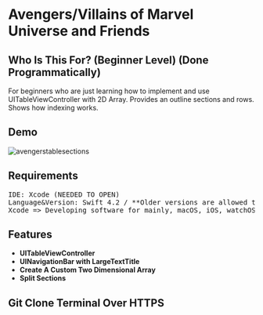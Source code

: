 # Avengers/Villains of Marvel Universe and Friends

## Who Is This For? (Beginner Level) (Done Programmatically)

For beginners who are just learning how to implement and use UITableViewController with 2D Array.
Provides an outline sections and rows. Shows how indexing works. 

## Demo

![avengerstablesections](https://user-images.githubusercontent.com/36717095/51093181-c3c7bf80-176e-11e9-826d-055ff041f5da.gif)


## Requirements
<pre>
IDE: Xcode (NEEDED TO OPEN)
Language&Version: Swift 4.2 / **Older versions are allowed to run this app** 
Xcode => Developing software for mainly, macOS, iOS, watchOS, and tvOS.
</pre>

## Features

- **UITableViewController**
- **UINavigationBar with LargeTextTitle**
- **Create A Custom Two Dimensional Array**
- **Split Sections**

## Git Clone Terminal Over HTTPS

<pre>  </pre>
